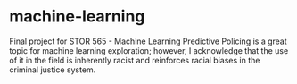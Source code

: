 # machine-learning
Final project for STOR 565 - Machine Learning
Predictive Policing is a great topic for machine learning exploration; however, I acknowledge that the use of it in the field is inherently racist and reinforces racial biases in the criminal justice system. 
